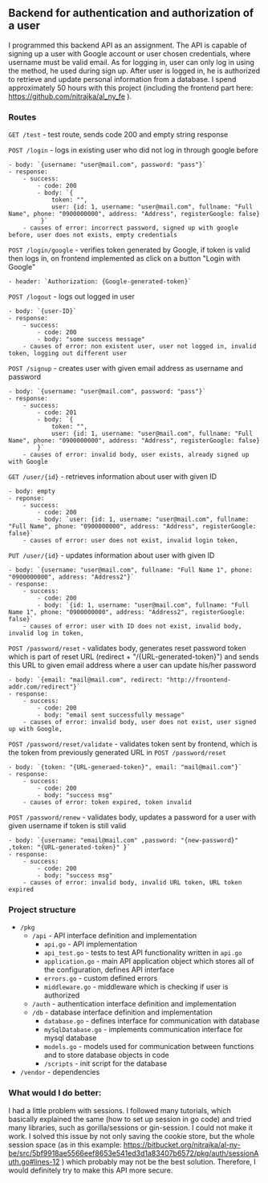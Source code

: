 ## Backend for authentication and authorization of a user

I programmed this backend API as an assignment. The API is capable of signing up a user with Google account or user chosen credentials, where username must be valid email.
As for logging in, user can only log in using the method, he used during sign up. After user is logged in, he is authorized to retrieve and update personal information
from a database. I spend approximately 50 hours with this project (including the frontend part here: https://github.com/nitrajka/al_ny_fe ).

### Routes

`GET /test` - test route, sends code 200 and empty string response

`POST /login`
    - logs in existing user who did not log in through google before
    
    - body: `{username: "user@mail.com", password: "pass"}`
    - response: 
        - success: 
            - code: 200 
            - body: `{
                token: "", 
                user: {id: 1, username: "user@mail.com", fullname: "Full Name", phone: "0900000000", address: "Address", registerGoogle: false}
             }`
        - causes of error: incorrect password, signed up with google before, user does not exists, empty credentials

`POST /login/google`
    - verifies token generated by Google, if token is valid then logs in, on frontend implemented as click on a button "Login with Google"
    
    - header: `Authorization: {Google-generated-token}`

`POST /logout`
    - logs out logged in user
    
    - body: `{user-ID}`
    - response:
        - success:
            - code: 200
            - body: "some success message"
        - causes of error: non existent user, user not logged in, invalid token, logging out different user

`POST /signup`
    - creates user with given email address as username and password

    - body: `{username: "user@mail.com", password: "pass"}`
    - response:
        - success:
            - code: 201
            - body: `{
                token: "", 
                user: {id: 1, username: "user@mail.com", fullname: "Full Name", phone: "0900000000", address: "Address", registerGoogle: false}
            }`
        - causes of error: invalid body, user exists, already signed up with Google

`GET /user/{id}`
    - retrieves information about user with given ID
    
    - body: empty
    - reponse:
        - success:
            - code: 200
            - body: `user: {id: 1, username: "user@mail.com", fullname: "Full Name", phone: "0900000000", address: "Address", registerGoogle: false}`
        - causes of error: user does not exist, invalid login token, 

`PUT /user/{id}`
    - updates information about user with given ID
    
    - body: `{username: "user@mail.com", fullname: "Full Name 1", phone: "0900000000", address: "Address2"}`
    - response:
        - success:
            - code: 200
            - body: `{id: 1, username: "user@mail.com", fullname: "Full Name 1", phone: "0900000000", address: "Address2", registerGoogle: false}`
        - causes of error: user with ID does not exist, invalid body, invalid log in token, 

`POST /password/reset`
    - validates body, generates reset password token which is part of reset URL (redirect + "/{URL-generated-token}") and sends this URL to given email address where a user can update his/her password
    
    - body: `{email: "mail@mail.com", redirect: "http://froontend-addr.com/redirect"}`
    - response:
        - success:
            - code: 200
            - body: "email sent successfully message"
        - causes of error: invalid body, user does not exist, user signed up with Google, 

`POST /password/reset/validate`
    - validates token sent by frontend, which is the token from previously generated URL in `POST /password/reset`
    
    - body: `{token: "{URL-generaed-token}", email: "mail@mail.com"}`
    - response:
        - success:
            - code: 200
            - body: "success msg"
        - causes of error: token expired, token invalid

`POST /password/renew`
    - validates body, updates a password for a user with given username if token is still valid
    
    - body: `{username: "email@mail.com" ,password: "{new-password}" ,token: "{URL-generated-token}" }`
    - response:
        - success:
            - code: 200
            - body: "success msg"
        - causes of error: invalid body, invalid URL token, URL token expired
            
### Project structure 
- `/pkg`
    - `/api` - API interface definition and implementation
        - `api.go` - API implementation
        - `api_test.go` - tests to test API functionality written in `api.go`
        - `application.go` - main API application object which stores all of the configuration, defines API interface
        - `errors.go` - custom defined errors
        - `middleware.go` - middleware which is checking if user is authorized
    - `/auth` - authentication interface definition and implementation
    - `/db` - database interface definition and implementation
        - `database.go` - defines interface for communication with database
        - `mySqlDatabase.go` - implements communication interface for mysql database
        - `models.go` - models used for communication between functions and to store database objects in code
        - `/scripts` - init script for the database
- `/vendor` - dependencies
    
### What would I do better:

I had a little problem with sessions. I followed many tutorials, which basically explained the same (how to set up 
session in go code) and tried many libraries, such as gorilla/sessions or gin-session. I could not make it work. 
I solved this issue by not only saving the cookie store, but the whole session space (as in this example: 
https://bitbucket.org/nitrajka/al-ny-be/src/5bf9918ae5566eef8653e541ed3d1a83407b6572/pkg/auth/sessionAuth.go#lines-12 ) 
which probably may not be the best solution. Therefore, I would definitely try to make this API more secure.